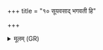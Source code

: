 +++
title = "१० सूयवसाद् भगवती हि"

+++
<details><summary>मूलम् (GR)</summary>

सूयवसाद् भगवती हि भूया  
अथो वयं भगवन्तः स्याम ।  
अद्धि तृणम् अघ्न्ये विश्वदानीं  
पिब शुद्धम् उदकम् आचरन्ती ॥
</details>